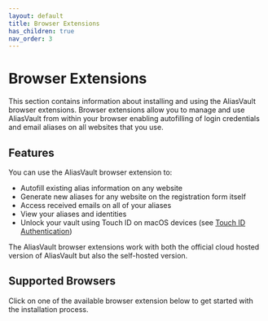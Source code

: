 ```yaml
---
layout: default
title: Browser Extensions
has_children: true
nav_order: 3
---
```


# Browser Extensions

This section contains information about installing and using the AliasVault browser extensions. Browser extensions allow you to manage and use AliasVault from within your browser enabling autofilling of login credentials and email aliases on all websites that you use.

## Features
You can use the AliasVault browser extension to:
- Autofill existing alias information on any website
- Generate new aliases for any website on the registration form itself
- Access received emails on all of your aliases
- View your aliases and identities
- Unlock your vault using Touch ID on macOS devices (see [Touch ID Authentication](features/touch-id-authentication.html))

The AliasVault browser extensions work with both the official cloud hosted version of AliasVault but also the self-hosted version.

## Supported Browsers
Click on one of the available browser extension below to get started with the installation process.
